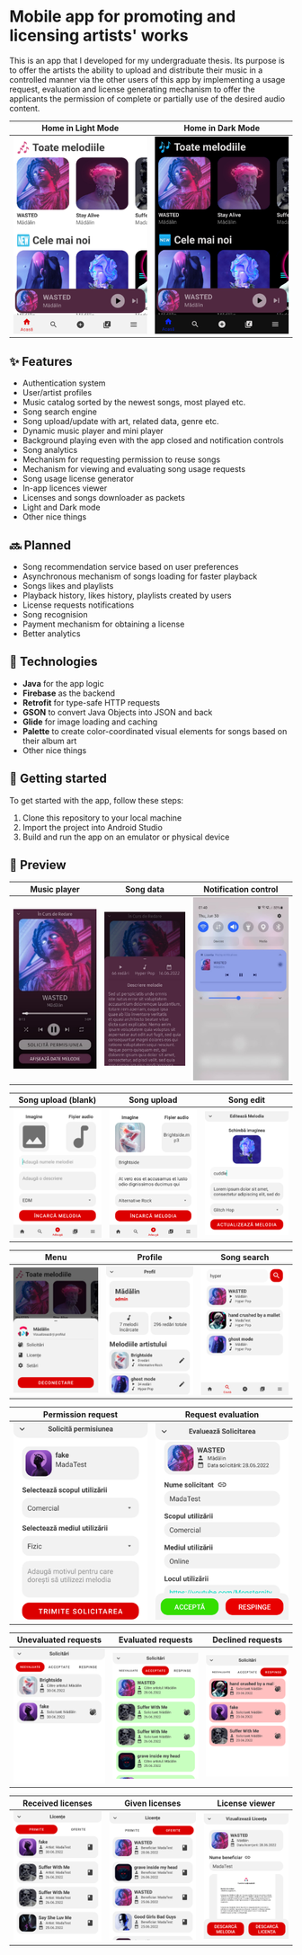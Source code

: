 # Mobile app for promoting and licensing artists' works

This is an app that I developed for my undergraduate thesis. Its purpose is to offer the artists the ability to upload and distribute their music in a controlled manner via the other users of this app by implementing a usage request, evaluation and license generating mechanism to offer the applicants the permission of complete or partially use of the desired audio content.

| Home in Light Mode | Home in Dark Mode |
| - | - |
| <img src="art/home_light.png" width="300px"/> | <img src="art/home_dark.png" width="300px"/> |

## ✨ Features

- Authentication system
- User/artist profiles
- Music catalog sorted by the newest songs, most played etc.
- Song search engine
- Song upload/update with art, related data, genre etc.
- Dynamic music player and mini player
- Background playing even with the app closed and notification controls
- Song analytics
- Mechanism for requesting permission to reuse songs
- Mechanism for viewing and evaluating song usage requests
- Song usage license generator
- In-app licences viewer
- Licenses and songs downloader as packets
- Light and Dark mode
- Other nice things

## 🔜 Planned

- Song recommendation service based on user preferences
- Asynchronous mechanism of songs loading for faster playback
- Songs likes and playlists
- Playback history, likes history, playlists created by users
- License requests notifications
- Song recognision
- Payment mechanism for obtaining a license
- Better analytics

## 🔮 Technologies

- **Java** for the app logic
- **Firebase** as the backend
- **Retrofit** for type-safe HTTP requests
- **GSON** to convert Java Objects into JSON and back
- **Glide** for image loading and caching
- **Palette**  to create color-coordinated visual elements for songs based on their album art
- Other nice things

## 🚀 Getting started

To get started with the app, follow these steps:

1. Clone this repository to your local machine
2. Import the project into Android Studio
3. Build and run the app on an emulator or physical device

## 👀 Preview

| Music player | Song data | Notification control |
| - | - | - |
| <img src="art/music_player.jpeg" width="300px"/> | <img src="art/music_player_analytics.png" width="300px"/> | <img src="art/notification_control.png" width="300px"/> |

| Song upload (blank) | Song upload | Song edit |
| - | - | - |
| <img src="art/song_upload_blank.png" width="300px"/> | <img src="art/song_upload_filled.png" width="300px"/> | <img src="art/song_edit.png" width="300px"/> |

| Menu | Profile | Song search |
| - | - | - |
| <img src="art/bottom_menu.png" width="300px"/> | <img src="art/profile.png" width="300px"/> | <img src="art/search.png" width="300px"/> |

| Permission request | Request evaluation |
| - | - |
| <img src="art/permission_request.png" width="300px"/> | <img src="art/request_evaluation.png" width="300px"/> |

| Unevaluated requests | Evaluated requests | Declined requests |
| - | - | - |
| <img src="art/requests_notevaluated.png" width="300px"/> | <img src="art/requests_accepted.png" width="300px"/> | <img src="art/requests_declined.png" width="300px"/> |

| Received licenses | Given licenses | License viewer |
| - | - | - |
| <img src="art/licenses_received.png" width="300px"/> | <img src="art/licenses_given.png" width="300px"/> | <img src="art/license_viewer.png" width="300px"/> |
